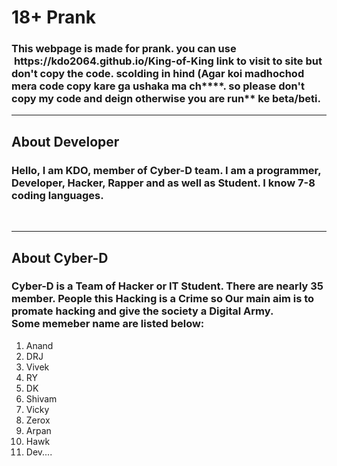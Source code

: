 <h1>18+ Prank</h1>
<h3>This webpage is made for prank. you can use &nbsp;<span>https://kdo2064.github.io/King-of-King</span> link to visit to site but don't copy the code. scolding in hind (Agar koi madhochod mera code copy kare ga ushaka ma ch****. so please don't copy my code and deign otherwise you are run** ke beta/beti.</h3>
<hr color="white">
<h2>About Developer</h2>
<h3>Hello, I am <span>KDO</span>, member of <span>Cyber-D team</span>. I am a programmer, Developer, Hacker, Rapper and as well as Student. I know <span>7-8</span> coding languages.</h3><br>
<hr color="cyan">
<h2>About Cyber-D</h2>
<h3><span>Cyber-D</span> is a Team of Hacker or IT Student. There are nearly <span>35</span> member. People this Hacking is a Crime so Our main aim is to promate hacking and give the society a Digital Army.<br> Some memeber name are listed below:</h3>
<ol>
<li>Anand</li>
<li>DRJ</li>
<li>Vivek</li>
<li>RY</li>
<li>DK</li>
<li>Shivam</li>
<li>Vicky</li>
<li>Zerox</li>
<li>Arpan</li>
<li>Hawk</li>
<li>Dev....</li>
</ol>
